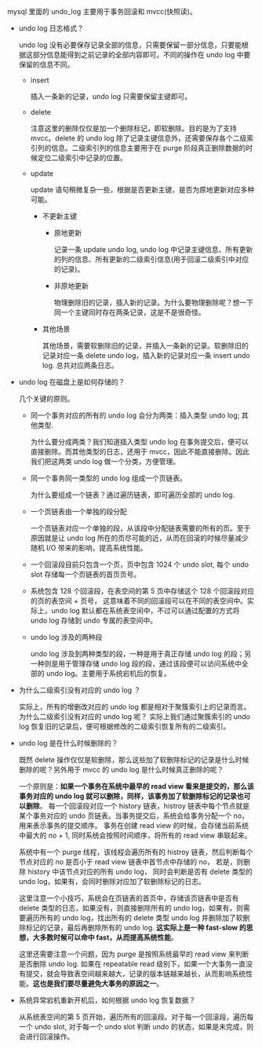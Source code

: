 mysql 里面的 undo_log 主要用于事务回滚和 mvcc(快照读)。

- undo log 日志格式？

    undo log 没有必要保存记录全部的信息，只需要保留一部分信息，只要能根据这部分信息能得到之前记录的全部内容即可。不同的操作在 undo log 中要保留的信息不同。

    - insert

        插入一条新的记录，undo log 只需要保留主键即可。

    - delete

        注意这里的删除仅仅是加一个删除标记，即软删除。目的是为了支持 mvcc。delete 的 undo log 除了记录主键信息外，还需要保存各个二级索引列的信息。二级索引列的信息主要用于在 purge 阶段真正删除数据的时候定位二级索引中记录的位置。

    - update

        update 语句稍微复杂一些，根据是否更新主键，是否为原地更新对应多种可能。

        - 不更新主键 

            - 原地更新

                记录一条 update undo log, undo log 中记录主键信息、所有更新的列的信息、所有更新的二级索引信息(用于回滚二级索引中对应的记录)。

            - 非原地更新

                物理删除旧的记录，插入新的记录。为什么要物理删除呢？想一下同一个主键同时存在两条记录，这是不是很奇怪。

        - 其他场景

            其他场景，需要软删除旧的记录，并插入一条新的记录。软删除旧的记录对应一条 delete undo log，插入新的记录对应一条 insert undo log. 总共对应两条日志。

- undo log 在磁盘上是如何存储的？

    几个关键的原则。
    - 同一个事务对应的所有的 undo log 会分为两类：插入类型 undo log; 其他类型.

        为什么要分成两类？我们知道插入类型 undo log 在事务提交后，便可以直接删除。而其他类型的日志，还用于 mvcc，因此不能直接删除。因此我们把这两类 undo log 做一个分类，方便管理。

    - 同一个事务同一类型的 undo log 组成一个页链表。

        为什么要组成一个链表？通过遍历链表，即可遍历全部的 undo log.

    - 一个页链表由一个单独的段分配

        一个页链表对应一个单独的段，从该段中分配链表需要的所有的页。至于原因就是让 undo log 所在的页尽可能的近，从而在回滚的时候尽量减少随机 I/O 带来的影响，提高系统性能。

    - 一个回滚段目前只包含一个页，页中包含 1024 个 undo slot, 每个 undo slot 存储每一个页链表的首页页号。
    - 系统包含 128 个回滚段，在表空间的第 5 页中存储这个 128 个回滚段对应的页的表空间 + 页号， 这意味着不同的回滚段可以在不同的表空间中。实际上，undo log 默认都在系统表空间中，不过可以通过配置的方式将 undo log 存储到 undo 专属的表空间中。
    - undo log 涉及的两种段

        undo log 涉及到两种类型的段，一种是用于真正存储 undo log 的段；另一种则是用于管理存储 undo log 段的段，通过该段便可以访问系统中全部的 undo log。主要用于系统宕机后的恢复。

- 为什么二级索引没有对应的 undo log ？

    实际上，所有的增删改对应的 undo log 都是相对于聚簇索引上的记录而言。为什么二级索引没有对应的 undo log 呢？ 实际上我们通过聚簇索引的 undo log 恢复旧的记录后，便可根据修改的二级索引恢复所有的二级索引。

- undo log 是在什么时候删除的？

    既然 delete 操作仅仅是软删除，那么这些加了软删除标记的记录是什么时候删除的呢？另外用于 mvcc 的 undo log 是什么时候真正删除的呢？

    一个原则是：**如果一个事务在系统中最早的 read view 看来是提交的，那么该事务对应的 undo log 就可以删除，同样，该事务加了软删除标记的记录也可以删除**。
    每一个回滚段对应一个 history 链表，histroy 链表中每个节点就是某个事务对应的 undo 页链表。当事务提交后，系统会给事务分配一个 no，用来表示事务的提交顺序。
    事务在创建 read view 的时候，会存储当前系统中最大的 no + 1, 同时系统会按照时间顺序，将所有的 read view 串联起来。

    系统中有一个 purge 线程，该线程会遍历所有的 histroy 链表，然后判断每个节点对应的 no 是否小于 read view 链表中首节点中存储的 no， 若是，则删除 history 中该节点对应的所有 undo log， 同时会判断是否有 delete 类型的 undo log，如果有，会同时删除对应加了软删除标记的日志。

    这里注意一个小技巧，系统会在页链表的首页中，存储该页链表中是否有 delete 类型的日志，如果没有，则直接删除所有的 undo log，如果有，则需要遍历所有的 undo log，找出所有的 delete 类型 undo log 并删除加了软删除标记的记录，最后再删除所有的 undo log. **这实际上是一种 fast-slow 的思想，大多数时候可以命中 fast，从而提高系统性能**。

    这里还需要注意一个问题，因为 purge 是按照系统最早的 read view 来判断是否删除 undo log. 如果在 repeatable read 级别下，如果一个大事务一直没有提交，就会导致表空间越来越大，记录的版本链越来越长，从而影响系统性能。**这也是我们要尽量避免大事务的原因之一**。

- 系统异常宕机重新开机后，如何根据 undo log 恢复数据？

    从系统表空间的第 5 页开始，遍历所有的回滚段。对于每一个回滚段，遍历每一个 undo slot, 对于每一个 undo slot 判断 undo 的状态，如果是未完成，则会进行回滚操作。